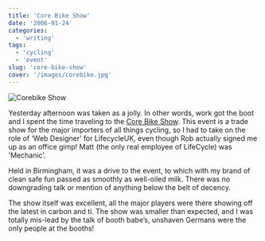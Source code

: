 ```yaml
---
title: 'Core Bike Show'
date: '2006-01-24'
categories:
  - 'writing'
tags:
  - 'cycling'
  - 'event'
slug: 'core-bike-show'
cover: '/images/corebike.jpg'
---
```


![Corebike Show](/images/2006/90745722.jpg)

Yesterday afternoon was taken as a jolly. In other words, work got the boot and I spent the time traveling to the [Core Bike Show](https://corebike.co.uk/).
This event is a trade show for the major importers of all things cycling, so I had to take on the role of ‘Web Designer’ for LifecycleUK, even though Rob actually signed me up as an office gimp! Matt (the only real employee of LifeCycle) was 'Mechanic’.

Held in Birmingham, it was a drive to the event, to which with my brand of clean safe fun passed as smoothly as well-oiled milk. There was no downgrading talk or mention of anything below the belt of decency.

The show itself was excellent, all the major players were there showing off the latest in carbon and ti. The show was smaller than expected, and I was totally mis-lead by the talk of booth babe’s, unshaven Germans were the only people at the booths!
